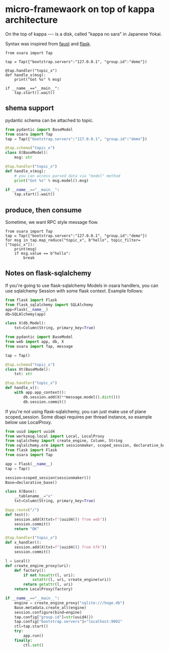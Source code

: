 # micro-framewaork on top of kappa architecture
On the top of kappa --- is a disk, called "kappa no sara" in Japanese Yokai.

Syntax was inspired from [faust](https://pypi.org/project/faust/) and [flask](https://pypi.org/project/Flask/).

```
from osara import Tap

tap = Tap({"bootstrap.servers":"127.0.0.1", "group.id":"demo"})

@tap.handler("topic_x")
def handle_x(msg):
	print("Got %s" % msg)

if __name__=="__main__":
	tap.start().wait()
```


## shema support

pydantic schema can be attached to topic.

```python
from pydantic import BaseModel
from osara import Tap
tap = Tap({"bootstrap.servers":"127.0.0.1", "group.id":"demo"})

@tap.schema("topic_x")
class X(BaseModel):
	msg: str

@tap.handler("topic_x")
def handle_x(msg):
	# you can access parsed data via "model" method
	print("Got %s" % msg.model().msg)

if __name__=="__main__":
	tap.start().wait()
```

## produce, then consume

Sometime, we want RPC style message flow.

```
from osara import Tap
tap = Tap({"bootstrap.servers":"127.0.0.1", "group.id":"demo"})
for msg in tap.map_reduce("topic_x", b"hello", topic_filter=["topic_x"]):
	print(msg)
	if msg.value == b"hello":
		break

```


## Notes on flask-sqlalchemy

If you're going to use flask-sqlalchemy Models in
osara handlers, you can use sqlalchemy Session 
with some flask context. Example follows:

```python:web.py
from flask import Flask
from flask_sqlalchemy import SQLAlchemy
app=Flask(__name__)
db=SQLAlchemy(app)

class X(db.Model):
	txt=Column(String, primary_key=True)
```

```python:main.py
from pydantic import BaseModel
from web import app, db, X
from osara import Tap, message

tap = Tap()

@tap.schema("topic_x")
class Xt(BaseModel):
	txt: str

@tap.handler("topic_x")
def handle_x():
	with app.app_context():
		db.session.add(X(**message.model().dict()))
		db.session.commit()
```

If you're not using flask-sqlalchemy, you can
just make use of plane scoped_session.
Some dbapi requires per thread instance, so 
example below use LocalProxy.

```python:combined.py
from uuid import uuid4
from werkzeug.local import Local, LocalProxy
from sqlalchemy import create_engine, Column, String
from sqlalchemy.orm import sessionmaker, scoped_session, declarative_base
from flask import Flask
from osara import Tap

app = Flask(__name__)
tap = Tap()

session=scoped_session(sessionmaker())
Base=declarative_base()

class X(Base):
	__tablename__="x"
	txt=Column(String, primary_key=True)

@app.route("/")
def test():
	session.add(X(txt=f"{uuid4()} from web"))
	session.commit()
	return "OK"

@tap.handler("topic_x")
def x_handler():
	session.add(X(txt=f"{uuid4()} from kfk"))
	session.commit()

l = Local()
def create_engine_proxy(uri):
	def factory():
		if not hasattr(l, uri):
			setattr(l, uri, create_engine(uri))
		return getattr(l, uri)
	return LocalProxy(factory)

if __name__=="__main__":
	engine = create_engine_proxy("sqlite:///hoge.db")
	Base.metadata.create_all(engine)
	session.configure(bind=engine)
	tap.config["group.id"]=str(uuid4())
	tap.config["bootstrap.servers"]="localhost:9092"
	ctl=tap.start()
	try:
		app.run()
	finally:
		ctl.set()
```
